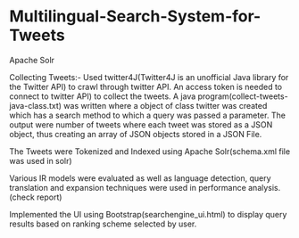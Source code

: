# Multilingual-Search-System-for-Tweets
Apache Solr

Collecting Tweets:- Used twitter4J(Twitter4J is an unofficial Java library for the Twitter API) to crawl through twitter API.
An access token is needed to connect to twitter API) to collect the tweets.
A java program(collect-tweets-java-class.txt) was written where a object of class twitter was created which has a search method to which a query was passed a parameter.
The output were number of tweets where each tweet was stored as a JSON object, thus creating an array of JSON objects stored in a JSON File.

The Tweets were Tokenized and Indexed using Apache Solr(schema.xml file was used in solr)

Various IR models were evaluated as well as language detection, query translation and expansion techniques were used in performance analysis.(check report)

Implemented the UI using Bootstrap(searchengine_ui.html) to display query results based on ranking scheme selected by user.
